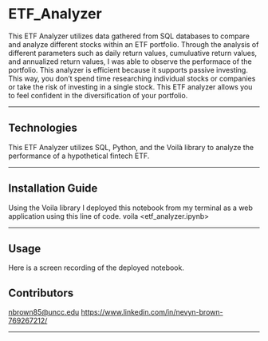 # ETF_Analyzer

This ETF Analyzer utilizes data gathered from SQL databases to compare and analyze different  stocks within an ETF portfolio. Through the analysis of different parameters such as daily return values, cumuluative return values, and annualized return values, I was able to observe the performace of the portfolio. This analyzer is efficient because it supports passive investing. This way, you don’t spend time researching individual stocks or companies or take the risk of investing in a single stock. This ETF analyzer allows you to feel confident in the diversification of your portfolio.

---

## Technologies

This ETF Analyzer utilizes SQL, Python, and the Voilà library to analyze the performance of a hypothetical fintech ETF.


---

## Installation Guide

Using the Voila library I deployed this notebook from my terminal as a web application using this line of code.
voila <etf_analyzer.ipynb>

---

## Usage

Here is a screen recording of the deployed notebook.




## Contributors

nbrown85@uncc.edu
https://www.linkedin.com/in/nevyn-brown-769267212/

---



